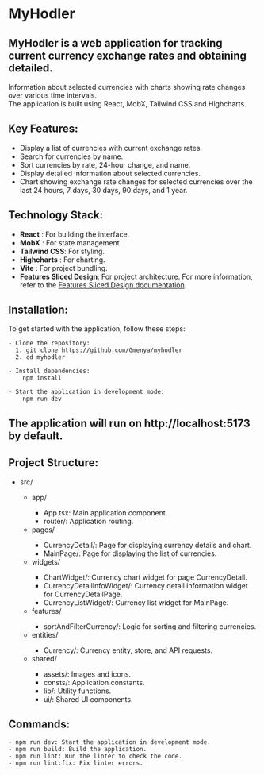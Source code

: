 # MyHodler

## MyHodler is a web application for tracking current currency exchange rates and obtaining detailed.

 <p>Information about selected currencies with charts showing rate changes over various time intervals.<br>
 The application is built using React, MobX, Tailwind CSS and Highcharts.</p>

## Key Features:

- Display a list of currencies with current exchange rates.
- Search for currencies by name.
- Sort currencies by rate, 24-hour change, and name.
- Display detailed information about selected currencies.
- Chart showing exchange rate changes for selected currencies over the last 24 hours, 7 days, 30 days, 90 days, and 1 year.

## Technology Stack:

- **React** : For building the interface.
- **MobX** : For state management.
- **Tailwind CSS**: For styling.
- **Highcharts** : For charting.
- **Vite** : For project bundling.
- **Features Sliced Design**: For project architecture. For more information, refer to the [Features Sliced Design documentation](https://feature-sliced.design/).

## Installation:

To get started with the application, follow these steps:

    - Clone the repository:
      1. git clone https://github.com/Gmenya/myhodler
      2. cd myhodler

    - Install dependencies:
        npm install

    - Start the application in development mode:
        npm run dev

## The application will run on http://localhost:5173 by default.

## Project Structure:

<ul>
  <li>src/</li>
    <ul>
    <li>app/</li>
      <ul>
        <li>App.tsx: Main application component.</li>
        <li>router/: Application routing.</li>
      </ul>
    <li>pages/</li>
      <ul>
      <li>CurrencyDetail/: Page for displaying currency details and chart.</li>
      <li>MainPage/: Page for displaying the list of currencies.</li>
      </ul>
    <li>widgets/</li>
      <ul>
      <li>ChartWidget/: Currency chart widget for page CurrencyDetail.</li>
      <li>CurrencyDetailInfoWidget/: Currency detail information widget for CurrencyDetailPage.</li>
      <li>CurrencyListWidget/: Currency list widget for MainPage.</li>
      </ul>
    <li>features/</li>
      <ul>
      <li>sortAndFilterCurrency/: Logic for sorting and filtering currencies.</li>
      </ul>
    <li>entities/</li>
      <ul>
      <li>Currency/: Currency entity, store, and API requests.</li>
      </ul>
    <li>shared/</li>
      <ul>
      <li>assets/: Images and icons.</li>
      <li>consts/: Application constants.</li>
      <li>lib/: Utility functions.</li>
      <li>ui/: Shared UI components.</li>
      </ul>
    </ul>
</ul>

## Commands:

    - npm run dev: Start the application in development mode.
    - npm run build: Build the application.
    - npm run lint: Run the linter to check the code.
    - npm run lint:fix: Fix linter errors.
